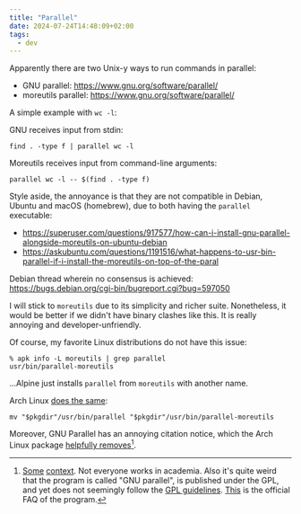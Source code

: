 ```yaml
---
title: "Parallel"
date: 2024-07-24T14:48:09+02:00
tags:
  - dev
---
```


Apparently there are two Unix-y ways to run commands in parallel:

- GNU parallel: https://www.gnu.org/software/parallel/
- moreutils parallel: https://www.gnu.org/software/parallel/


A simple example with `wc -l`:

GNU receives input from stdin:

```shell
find . -type f | parallel wc -l
```

Moreutils receives input from command-line arguments:

```shell
parallel wc -l -- $(find . -type f)
```

Style aside, the annoyance is that they are not compatible in Debian, Ubuntu and
macOS (homebrew), due to both having the `parallel` executable:

- https://superuser.com/questions/917577/how-can-i-install-gnu-parallel-alongside-moreutils-on-ubuntu-debian
- https://askubuntu.com/questions/1191516/what-happens-to-usr-bin-parallel-if-i-install-the-moreutils-on-top-of-the-paral

Debian thread wherein no consensus is achieved:
https://bugs.debian.org/cgi-bin/bugreport.cgi?bug=597050

I will stick to `moreutils` due to its simplicity and richer suite.
Nonetheless, it would be better if we didn't have binary clashes like this. It
is really annoying and developer-unfriendly.

Of course, my favorite Linux distributions do not have this issue:

```shell
% apk info -L moreutils | grep parallel
usr/bin/parallel-moreutils
```

...Alpine just installs `parallel` from `moreutils` with another name.

Arch Linux [does the
same](https://gitlab.archlinux.org/archlinux/packaging/packages/moreutils/-/blob/main/PKGBUILD?ref_type=heads):

```
mv "$pkgdir"/usr/bin/parallel "$pkgdir"/usr/bin/parallel-moreutils
```

Moreover, GNU Parallel has an annoying citation notice, which the Arch Linux
package [helpfully
removes](https://gitlab.archlinux.org/archlinux/packaging/packages/parallel/-/blob/main/0001-Remove-citation-things.patch?ref_type=heads)[^1].

[^1]: [Some](https://bugs.launchpad.net/ubuntu/+source/parallel/+bug/1779764)
    [context](https://news.ycombinator.com/item?id=15319715). Not everyone works
    in academia. Also it's quite weird that the program is called "GNU
    parallel", is published under the GPL, and yet does not seemingly follow the
    [GPL
    guidelines](https://www.gnu.org/licenses/gpl-faq.en.html#RequireCitation).
    [This](https://git.savannah.gnu.org/cgit/parallel.git/tree/doc/citation-notice-faq.txt#n27)
    is the official FAQ of the program.
